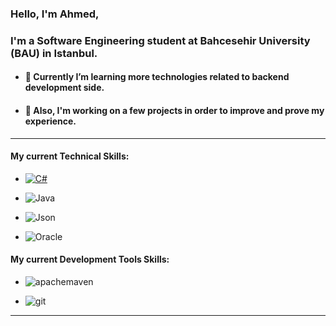 ### Hello, I'm Ahmed, 
### I'm a Software Engineering student at Bahcesehir University (BAU) in Istanbul.



- #### :seedling: Currently I’m learning more technologies related to backend development side.
- #### :seedling: Also, I'm working on a few projects in order to improve and prove my experience.

***

#### My current Technical Skills:
- [![C#](https://custom-icon-badges.herokuapp.com/badge/C_Sharp-black.svg?logo=csharpp&logoColor=white&style=flat-square)](https://docs.microsoft.com/en-us/dotnet/csharp/)
- ![Java](https://custom-icon-badges.herokuapp.com/badge/Java-black.svg?logo=java&logoColor=white&style=flat-square)

- ![Json](https://img.shields.io/badge/Json-black?style=flat-square&logo=json)
- ![Oracle](https://img.shields.io/badge/Oracle_SQL-black?style=flat-square&logo=oracle)
#### My current Development Tools Skills:
- ![apachemaven](https://img.shields.io/badge/Maven-black?style=flat-square&logo=apachemaven)
 
- ![git](https://img.shields.io/badge/Git-black?style=flat-square&logo=git)
****

